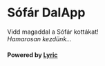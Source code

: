 # Sófár DalApp

Vidd magaddal a Sófár kottákat!\
*Hamarosan kezdünk...*

#### Powered by [Lyric](https://lyricapp.org)
